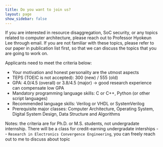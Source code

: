 ```yaml
---
title: Do you want to join us? 
layout: page
show_sidebar: false
---
```


If you are interested in resource disaggregation, SoC security, or any topics related to computer architecture, please reach out to Professor Hyokeun Lee through email. If you are not familiar with these topics, please refer to our paper in publication list first, so that we can discuss the topics that you are going to work on. 

Applicants need to meet the criteria below: 
- Your motivation and honest personality are the utmost aspects
- TEPS (TOEIC is not accepted): 300 (new) / 555 (old)
- GPA: 4.0/4.5 (overall) or 3.8/4.5 (major) -> good research experience can compensate low GPA
- Mandatory programming language skills: C or C++, Python (or other script languages)
- Recommended language skills:  Verilog or VHDL or SystemVerilog
- Prerequisite major classes: Computer Architecture, Operating System, Digital System Design, Data Structure and Algorithms

Notes: the criteria are for Ph.D. or M.S. students, not undergradate internship.
There will be a class for credit-earning undergradate interships -- `Research in Electronics Convergence Engineering`, you can freely reach out to me to discuss about topic
